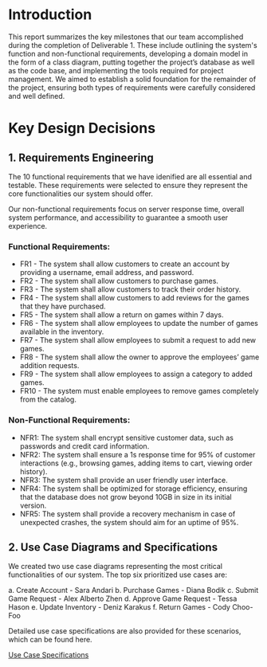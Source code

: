 # Introduction
This report summarizes the key milestones that our team accomplished during the completion of Deliverable 1. These include outlining the system's function and non-functional requirements, developing a domain model in the form of a class diagram, putting together the project’s database as well as the code base, and implementing the tools required for project management. We aimed to establish a solid foundation for the remainder of the project, ensuring both types of requirements were carefully considered and well defined.


# Key Design Decisions

## 1. Requirements Engineering
The 10 functional requirements that we have idenified are all essential and testable. These requirements were selected to ensure they represent the core functionalities our system should offer.

Our non-functional requirements focus on server response time, overall system performance, and accessibility to guarantee a smooth user experience.

### Functional Requirements:
* FR1 - The system shall allow customers to create an account by providing a username, email address, and password.
* FR2 - The system shall allow customers to purchase games.
* FR3 - The system shall allow customers to track their order history.
* FR4 - The system shall allow customers to add reviews for the games that they have purchased.
* FR5 - The system shall allow a return on games within 7 days.
* FR6 - The system shall allow employees to update the number of games available in the inventory.
* FR7 - The system shall allow employees to submit a request to add new games.
* FR8 - The system shall allow the owner to approve the employees’ game addition requests.
* FR9 - The system shall allow employees to assign a category to added games.
* FR10 - The system must enable employees to remove games completely from the catalog.

### Non-Functional Requirements:
* NFR1: The system shall encrypt sensitive customer data, such as passwords and credit card information.
* NFR2: The system shall ensure a 1s response time for 95% of customer interactions (e.g., browsing games, adding items to cart, viewing order history).
* NFR3: The system shall provide an user friendly user interface.
* NFR4: The system shall be optimized for storage efficiency, ensuring that the database does not grow beyond 10GB in size in its initial version.
* NFR5: The system shall provide a recovery mechanism in case of unexpected crashes, the system should aim for an uptime of 95%.

## 2. Use Case Diagrams and Specifications
We created two use case diagrams representing the most critical functionalities of our system. The top six prioritized use cases are:

a. Create Account - Sara Andari
b. Purchase Games -  Diana Bodik
c. Submit Game Request - Alex Alberto Zhen
d. Approve Game Request - Tessa Hason
e. Update Inventory - Deniz Karakus
f. Return Games - Cody Choo-Foo

Detailed use case specifications are also provided for these scenarios, which can be found here.

[Use Case Specifications](https://github.com/McGill-ECSE321-Fall2024/project-group-14/blob/main/wiki/UseCase-Specifications&Requirements.md)
